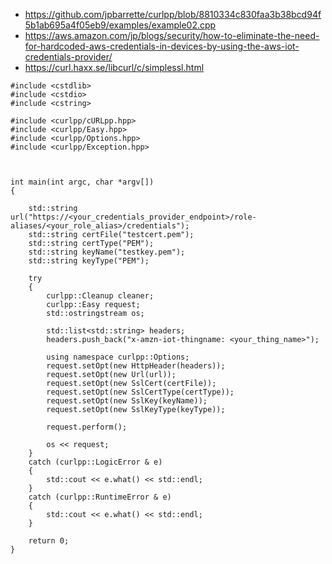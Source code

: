* https://github.com/jpbarrette/curlpp/blob/8810334c830faa3b38bcd94f5b1ab695a4f05eb9/examples/example02.cpp
* https://aws.amazon.com/jp/blogs/security/how-to-eliminate-the-need-for-hardcoded-aws-credentials-in-devices-by-using-the-aws-iot-credentials-provider/
* https://curl.haxx.se/libcurl/c/simplessl.html

```
#include <cstdlib>
#include <cstdio>
#include <cstring>

#include <curlpp/cURLpp.hpp>
#include <curlpp/Easy.hpp>
#include <curlpp/Options.hpp>
#include <curlpp/Exception.hpp>



int main(int argc, char *argv[])
{

	std::string url("https://<your_credentials_provider_endpoint>/role-aliases/<your_role_alias>/credentials");
	std::string certFile("testcert.pem");
	std::string certType("PEM");
	std::string keyName("testkey.pem");
	std::string keyType("PEM");

	try
	{
		curlpp::Cleanup cleaner;
		curlpp::Easy request;
		std::ostringstream os;

		std::list<std::string> headers;
		headers.push_back("x-amzn-iot-thingname: <your_thing_name>"); 

		using namespace curlpp::Options;
		request.setOpt(new HttpHeader(headers));
		request.setOpt(new Url(url));
		request.setOpt(new SslCert(certFile));
		request.setOpt(new SslCertType(certType));
		request.setOpt(new SslKey(keyName));
		request.setOpt(new SslKeyType(keyType));

		request.perform();

		os << request;
	}
	catch (curlpp::LogicError & e)
	{
		std::cout << e.what() << std::endl;
	}
	catch (curlpp::RuntimeError & e)
	{
		std::cout << e.what() << std::endl;
	}

	return 0;
}
```